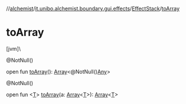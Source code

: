 //[alchemist](../../../index.md)/[it.unibo.alchemist.boundary.gui.effects](../index.md)/[EffectStack](index.md)/[toArray](to-array.md)

# toArray

[jvm]\

@NotNull()

open fun [toArray](to-array.md)(): [Array](https://kotlinlang.org/api/latest/jvm/stdlib/kotlin/-array/index.html)<@NotNull()[Any](https://kotlinlang.org/api/latest/jvm/stdlib/kotlin/-any/index.html)>

@NotNull()

open fun <[T](to-array.md)> [toArray](to-array.md)(a: [Array](https://kotlinlang.org/api/latest/jvm/stdlib/kotlin/-array/index.html)<[T](../../it.unibo.alchemist.boundary.monitor/-f-x-step-monitor/index.md)>): [Array](https://kotlinlang.org/api/latest/jvm/stdlib/kotlin/-array/index.html)<[T](../../it.unibo.alchemist.boundary.monitor/-f-x-step-monitor/index.md)>
